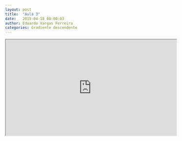 ```yaml
---
layout: post
title:  "Aula 3"
date:   2015-04-18 08:00:03
author: Eduardo Vargas Ferreira
categories: Gradiente descendente
---
```

<center>
<iframe width="560" height="315" src="https://www.youtube.com/embed/zAlX1V3lK5s?autoplay=0"> </iframe>
</center>
